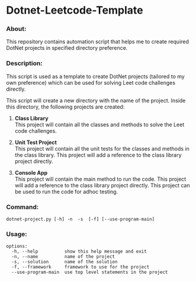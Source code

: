 # Dotnet-Leetcode-Template

### About:
This repository contains automation script that helps me to create required DotNet projects in specified directory preference.

### Description:
This script is used as a template to create DotNet projects (tailored to my own preference) which can be used for solving Leet code challenges directly.

This script will create a new directory with the name of the project. Inside this directory, the following projects are created:
1. **Class Library** </br>
    This project will contain all the classes and methods to solve the Leet code challenges.

2. **Unit Test Project** </br>
    This project will contain all the unit tests for the classes and methods in the class library. This project will add a reference to the class library project directly.

3. **Console App** </br>
    This project will contain the main method to run the code. This project will add a reference to the class library project directly. This project can be used to run the code for adhoc testing.


### Command:

```
dotnet-project.py [-h] -n  -s  [-f] [--use-program-main]
```

### Usage: 

```
options:
  -h, --help          show this help message and exit
  -n, --name          name of the project
  -s, --solution      name of the solution
  -f, --framework     framework to use for the project
  --use-program-main  use top level statements in the project
```

